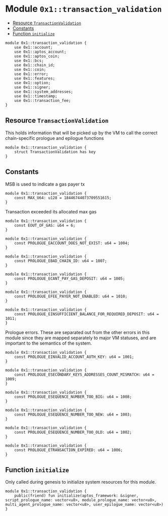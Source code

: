 <a id="0x1_transaction_validation"></a>

# Module `0x1::transaction_validation`

- [Resource `TransactionValidation`](#0x1_transaction_validation_TransactionValidation)
- [Constants](#@Constants_0)
- [Function `initialize`](#0x1_transaction_validation_initialize)

```move
module 0x1::transaction_validation {
    use 0x1::account;
    use 0x1::aptos_account;
    use 0x1::aptos_coin;
    use 0x1::bcs;
    use 0x1::chain_id;
    use 0x1::coin;
    use 0x1::error;
    use 0x1::features;
    use 0x1::option;
    use 0x1::signer;
    use 0x1::system_addresses;
    use 0x1::timestamp;
    use 0x1::transaction_fee;
}
```

<a id="0x1_transaction_validation_TransactionValidation"></a>

## Resource `TransactionValidation`

This holds information that will be picked up by the VM to call the
correct chain&#45;specific prologue and epilogue functions

```move
module 0x1::transaction_validation {
    struct TransactionValidation has key
}
```

<a id="@Constants_0"></a>

## Constants

<a id="0x1_transaction_validation_MAX_U64"></a>

MSB is used to indicate a gas payer tx

```move
module 0x1::transaction_validation {
    const MAX_U64: u128 = 18446744073709551615;
}
```

<a id="0x1_transaction_validation_EOUT_OF_GAS"></a>

Transaction exceeded its allocated max gas

```move
module 0x1::transaction_validation {
    const EOUT_OF_GAS: u64 = 6;
}
```

<a id="0x1_transaction_validation_PROLOGUE_EACCOUNT_DOES_NOT_EXIST"></a>

```move
module 0x1::transaction_validation {
    const PROLOGUE_EACCOUNT_DOES_NOT_EXIST: u64 = 1004;
}
```

<a id="0x1_transaction_validation_PROLOGUE_EBAD_CHAIN_ID"></a>

```move
module 0x1::transaction_validation {
    const PROLOGUE_EBAD_CHAIN_ID: u64 = 1007;
}
```

<a id="0x1_transaction_validation_PROLOGUE_ECANT_PAY_GAS_DEPOSIT"></a>

```move
module 0x1::transaction_validation {
    const PROLOGUE_ECANT_PAY_GAS_DEPOSIT: u64 = 1005;
}
```

<a id="0x1_transaction_validation_PROLOGUE_EFEE_PAYER_NOT_ENABLED"></a>

```move
module 0x1::transaction_validation {
    const PROLOGUE_EFEE_PAYER_NOT_ENABLED: u64 = 1010;
}
```

<a id="0x1_transaction_validation_PROLOGUE_EINSUFFICIENT_BALANCE_FOR_REQUIRED_DEPOSIT"></a>

```move
module 0x1::transaction_validation {
    const PROLOGUE_EINSUFFICIENT_BALANCE_FOR_REQUIRED_DEPOSIT: u64 = 1011;
}
```

<a id="0x1_transaction_validation_PROLOGUE_EINVALID_ACCOUNT_AUTH_KEY"></a>

Prologue errors. These are separated out from the other errors in this
module since they are mapped separately to major VM statuses, and are
important to the semantics of the system.

```move
module 0x1::transaction_validation {
    const PROLOGUE_EINVALID_ACCOUNT_AUTH_KEY: u64 = 1001;
}
```

<a id="0x1_transaction_validation_PROLOGUE_ESECONDARY_KEYS_ADDRESSES_COUNT_MISMATCH"></a>

```move
module 0x1::transaction_validation {
    const PROLOGUE_ESECONDARY_KEYS_ADDRESSES_COUNT_MISMATCH: u64 = 1009;
}
```

<a id="0x1_transaction_validation_PROLOGUE_ESEQUENCE_NUMBER_TOO_BIG"></a>

```move
module 0x1::transaction_validation {
    const PROLOGUE_ESEQUENCE_NUMBER_TOO_BIG: u64 = 1008;
}
```

<a id="0x1_transaction_validation_PROLOGUE_ESEQUENCE_NUMBER_TOO_NEW"></a>

```move
module 0x1::transaction_validation {
    const PROLOGUE_ESEQUENCE_NUMBER_TOO_NEW: u64 = 1003;
}
```

<a id="0x1_transaction_validation_PROLOGUE_ESEQUENCE_NUMBER_TOO_OLD"></a>

```move
module 0x1::transaction_validation {
    const PROLOGUE_ESEQUENCE_NUMBER_TOO_OLD: u64 = 1002;
}
```

<a id="0x1_transaction_validation_PROLOGUE_ETRANSACTION_EXPIRED"></a>

```move
module 0x1::transaction_validation {
    const PROLOGUE_ETRANSACTION_EXPIRED: u64 = 1006;
}
```

<a id="0x1_transaction_validation_initialize"></a>

## Function `initialize`

Only called during genesis to initialize system resources for this module.

```move
module 0x1::transaction_validation {
    public(friend) fun initialize(aptos_framework: &signer, script_prologue_name: vector<u8>, module_prologue_name: vector<u8>, multi_agent_prologue_name: vector<u8>, user_epilogue_name: vector<u8>)
}
```
